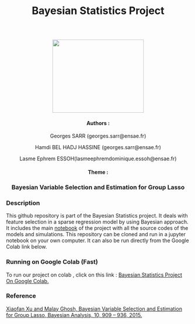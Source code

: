 <h1><p align="center">Bayesian Statistics Project </p></h1>

<p align="center">
  <br><br>
  <img src="https://upload.wikimedia.org/wikipedia/commons/thumb/e/ec/LOGO-ENSAE.png/480px-LOGO-ENSAE.png", width="250", height="200">
</p>
<h4 align="center">Authors :</h4>

<p align="center">Georges SARR (georges.sarr@ensae.fr)</p>
<p align="center">Hamdi BEL HADJ HASSINE (georges.sarr@ensae.fr)</p>
<p align="center">Lasme Ephrem ESSOH(lasmeephremdominique.essoh@ensae.fr)</p>

<h4 align="center">Theme :</h4>
<h3><p align="center">Bayesian Variable Selection and Estimation for Group Lasso</p></h3>



### Description 

This github repository is part of the Bayesian Statistics project. It deals with feature selection in a sparse regression model by using Bayesian approach. It includes the main <a href  ="https://github.com/lasme-ephrem/ensae2022_bayesian_project/blob/main/notebook_bayesian_project.ipynb">notebook<a/>  of the project with all the source codes of the models and simulations. This repository can be cloned and run in a jupyter notebook on your own computer. It can also be run directly from the Google Colab link below.

###  Running on Google Colab (Fast)
To run our project on colab , click on this link :  <a href="https://colab.research.google.com/drive/1N1I8gShlDpqSw53JlkRSr7ZSE28TtUsZ?usp=sharing"> Bayesian Statistics Project On Google Colab.<a/>


 ### Reference 
<a href ="https://arxiv.org/pdf/1512.01013.pdf">Xiaofan Xu and Malay Ghosh, Bayesian Variable Selection and Estimation for Group Lasso, Bayesian Analysis, 10, 909 – 936, 2015. <a/>

